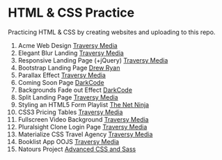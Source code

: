 # HTML & CSS Practice

Practicing HTML & CSS by creating websites and uploading to this repo.

1.  Acme Web Design [Traversy Media](https://www.youtube.com/watch?v=Wm6CUkswsNw)
2.  Elegant Blur Landing [Traversy Media](https://www.youtube.com/watch?v=HZv8YHYUHTU)
3.  Responsive Landing Page (+jQuery) [Traversy Media](https://www.youtube.com/watch?v=GJXXf3_dcng)
4.  Bootstrap Landing Page [Drew Ryan](https://www.youtube.com/watch?v=Zn64_IVLO88)
5.  Parallax Effect [Traversy Media](https://www.youtube.com/watch?v=JttTcnidSdQ)
6.  Coming Soon Page [DarkCode](https://www.youtube.com/watch?v=uoMkz1cXOcY&t)
7.  Backgrounds Fade out Effect [DarkCode](https://www.youtube.com/watch?v=Vr4Ay4td3xU)
8.  Split Landing Page [Traversy Media](https://www.youtube.com/watch?v=oRmQN244Ir0)
9.  Styling an HTML5 Form Playlist [The Net Ninja](https://www.youtube.com/playlist?list=PL4cUxeGkcC9g5_p_BVUGWykHfqx6bb7qK)
10. CSS3 Pricing Tables [Traversy Media](https://www.youtube.com/watch?v=7rJ5rhdVvOo)
11. Fullscreen Video Background [Traversy Media](https://www.youtube.com/watch?v=Xy3GlrddZFI)
12. Pluralsight Clone Login Page [Traversy Media](https://www.youtube.com/watch?v=wIx1O5Y5EB4)
13. Materialize CSS Travel Agency [Traversy Media](https://www.youtube.com/watch?v=MaP3vO-vEsg)
14. Booklist App OOJS [Traversy Media](https://www.youtube.com/watch?v=JaMCxVWtW58)
15. Natours Project [Advanced CSS and Sass](https://www.udemy.com/advanced-css-and-sass/)
